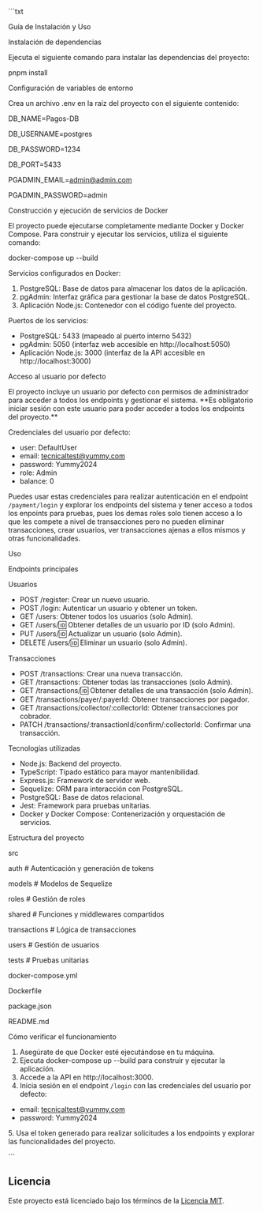\```txt

Guía de Instalación y Uso

Instalación de dependencias

Ejecuta el siguiente comando para instalar las dependencias del proyecto:

pnpm install

Configuración de variables de entorno

Crea un archivo .env en la raíz del proyecto con el siguiente contenido:

DB\_NAME=Pagos-DB

DB\_USERNAME=postgres

DB\_PASSWORD=1234

DB\_PORT=5433

PGADMIN\_EMAIL=admin@admin.com

PGADMIN\_PASSWORD=admin

Construcción y ejecución de servicios de Docker

El proyecto puede ejecutarse completamente mediante Docker y Docker Compose. Para construir y ejecutar los servicios, utiliza el siguiente comando:

docker-compose up --build

Servicios configurados en Docker:

1. PostgreSQL: Base de datos para almacenar los datos de la aplicación.
1. pgAdmin: Interfaz gráfica para gestionar la base de datos PostgreSQL.
1. Aplicación Node.js: Contenedor con el código fuente del proyecto.

Puertos de los servicios:

- PostgreSQL: 5433 (mapeado al puerto interno 5432)
- pgAdmin: 5050 (interfaz web accesible en http://localhost:5050)
- Aplicación Node.js: 3000 (interfaz de la API accesible en http://localhost:3000)

Acceso al usuario por defecto

El proyecto incluye un usuario por defecto con permisos de administrador para acceder a todos los endpoints y gestionar el sistema. \*\*Es obligatorio iniciar sesión con este usuario para poder acceder a todos los endpoints del proyecto.\*\*

Credenciales del usuario por defecto:

- user: DefaultUser
- email: tecnicaltest@yummy.com
- password: Yummy2024
- role: Admin
- balance: 0

Puedes usar estas credenciales para realizar autenticación en el endpoint `/payment/login` y explorar los endpoints del sistema y tener acceso a todos los enpoints para pruebas, pues los demas roles solo tienen acceso a lo que les compete a nivel de transacciones pero no pueden eliminar transacciones, crear usuarios, ver transacciones ajenas a ellos mismos y otras funcionalidades.

Uso

Endpoints principales

Usuarios

- POST /register: Crear un nuevo usuario.
- POST /login: Autenticar un usuario y obtener un token.
- GET /users: Obtener todos los usuarios (solo Admin).
- GET /users/:id: Obtener detalles de un usuario por ID (solo Admin).
- PUT /users/:id: Actualizar un usuario (solo Admin).
- DELETE /users/:id: Eliminar un usuario (solo Admin).

Transacciones

- POST /transactions: Crear una nueva transacción.
- GET /transactions: Obtener todas las transacciones (solo Admin).
- GET /transactions/:id: Obtener detalles de una transacción (solo Admin).
- GET /transactions/payer/:payerId: Obtener transacciones por pagador.
- GET /transactions/collector/:collectorId: Obtener transacciones por cobrador.
- PATCH /transactions/:transactionId/confirm/:collectorId: Confirmar una transacción.

Tecnologías utilizadas

- Node.js: Backend del proyecto.
- TypeScript: Tipado estático para mayor mantenibilidad.
- Express.js: Framework de servidor web.
- Sequelize: ORM para interacción con PostgreSQL.
- PostgreSQL: Base de datos relacional.
- Jest: Framework para pruebas unitarias.
- Docker y Docker Compose: Contenerización y orquestación de servicios.

Estructura del proyecto

src

auth          # Autenticación y generación de tokens

models        # Modelos de Sequelize

roles         # Gestión de roles

shared        # Funciones y middlewares compartidos

transactions  # Lógica de transacciones

users         # Gestión de usuarios

tests             # Pruebas unitarias

docker-compose.yml

Dockerfile

package.json

README.md

Cómo verificar el funcionamiento

1. Asegúrate de que Docker esté ejecutándose en tu máquina.
1. Ejecuta docker-compose up --build para construir y ejecutar la aplicación.
1. Accede a la API en http://localhost:3000.
1. Inicia sesión en el endpoint `/login` con las credenciales del usuario por defecto:
- email: tecnicaltest@yummy.com
- password: Yummy2024

5\. Usa el token generado para realizar solicitudes a los endpoints y explorar las funcionalidades del proyecto.

\```



## Licencia

Este proyecto está licenciado bajo los términos de la [Licencia MIT](./LICENSE).